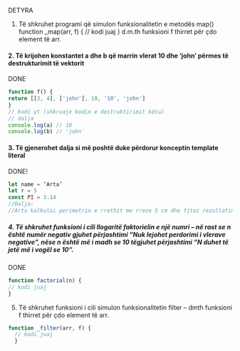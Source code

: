 DETYRA
1. Të shkruhet programi që simulon funksionalitetin e metodës map()
function _map(arr, f) { // kodi juaj }
d.m.th funksioni f thirret për çdo element të arr.

#### 2. Të krijohen konstantet a dhe b që marrin vlerat 10 dhe ‘john’ përmes të destrukturimit të vektorit
DONE
```js
function f() {
return [[3, 4], ['john'], 10, '10', 'john']
}
// kodi yt (shkruaje kodin e destruktirimit këtu)
// dalja
console.log(a) // 10
console.log(b) // 'john'
```
#### 3. Të gjenerohet dalja si më poshtë duke përdorur konceptin template literal
DONE!
```js
let name = ‘Arta’
let r = 5
const PI = 3.14
//Dalja:
//Arta kalkuloi perimetrin e rrethit me rreze 5 cm dhe fitoi rezultatin 31.400000000000002
```
##### 4. Të shkruhet funksioni i cili llogaritë faktorielin e një numri – në rast se n është numër negativ gjuhet përjashtimi “Nuk lejohet perdorimi i vlerave negative”, nëse n është më i madh se 10 tëgjuhet përjashtimi “N duhet të jetë më i vogël se 10”.
DONE

```js 
function factorial(n) {
// kodi juaj
}
```
5. Тë shkruhet funksioni i cili simulon funksionalitetin filter – dmth funksioni f thirret për çdo
element të arr. 
```js
function _filter(arr, f) { 
  // kodi juaj 
  }
```